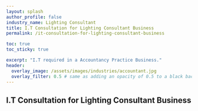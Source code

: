 ```yaml
---
layout: splash 
author_profile: false 
industry_name: Lighting Consultant
title: I.T Consultation for Lighting Consultant Business
permalink: /it-consultation-for-lighting-consultant-business

toc: true
toc_sticky: true

excerpt: "I.T required in a Accountancy Practice Business."
header:
  overlay_image: /assets/images/industries/accountant.jpg
  overlay_filter: 0.5 # same as adding an opacity of 0.5 to a black background
---
```


## I.T Consultation for Lighting Consultant Business